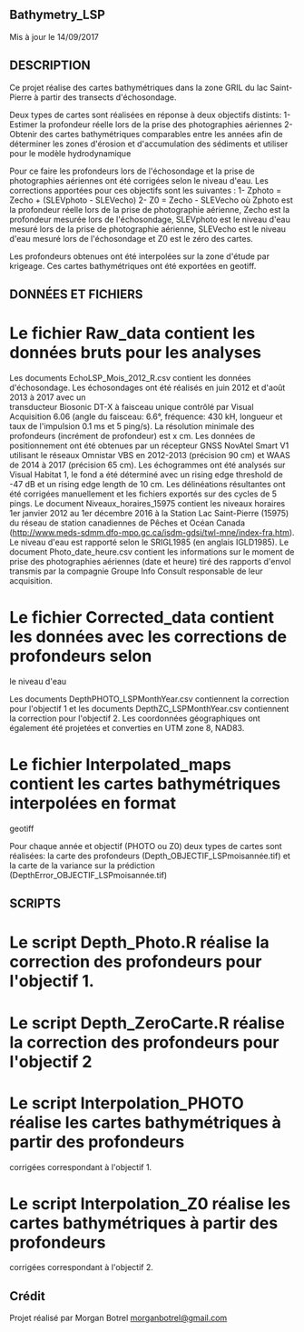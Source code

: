 ﻿## Bathymetry_LSP ##
Mis à jour le 14/09/2017

## DESCRIPTION ##

Ce projet réalise des cartes bathymétriques dans la zone GRIL du lac Saint-Pierre 
à partir des transects d'échosondage.  

Deux types de cartes sont réalisées en réponse à deux objectifs distints:
1- Estimer la profondeur réelle lors de la prise des photographies aériennes 
2- Obtenir des cartes bathymétriques comparables entre les années afin de déterminer les 
zones d'érosion et d'accumulation des sédiments et utiliser pour le modèle hydrodynamique

Pour ce faire les profondeurs lors de l'échosondage et la prise de photographies aériennes
ont été corrigées selon le niveau d'eau. Les corrections apportées pour ces objectifs
sont les suivantes :
1- Zphoto = Zecho + (SLEVphoto - SLEVecho)
2- Z0 = Zecho - SLEVecho
où Zphoto est la profondeur réelle lors de la prise de photographie aérienne, 
Zecho est la profondeur mesurée lors de l'échosondage,
SLEVphoto est le niveau d'eau mesuré lors de la prise de photographie aérienne,
SLEVecho est le niveau d'eau mesuré lors de l'échosondage
et Z0 est le zéro des cartes.

Les profondeurs obtenues ont été interpolées sur la zone d'étude par krigeage. Ces cartes 
bathymétriques ont été exportées en geotiff.

## DONNÉES ET FICHIERS ##

# Le fichier Raw_data contient les données bruts pour les analyses

Les documents EchoLSP_Mois_2012_R.csv contient les données d'échosondage. 
Les échosondages ont été réalisés en juin 2012 et d'août 2013 à 2017 avec un  
transducteur Biosonic DT-X  à faisceau unique contrôlé par Visual Acquisition 6.06 
(angle du faisceau: 6.6°, fréquence: 430 kH, longueur et taux de l'impulsion 0.1 ms et 
5 ping/s). La résolution minimale des profondeurs (incrément de profondeur) est x cm.
Les données de positionnement ont été obtenues par un récepteur GNSS NovAtel 
Smart V1 utilisant le réseaux Omnistar VBS en 2012-2013 (précision 90 cm) et WAAS de 2014 
à 2017 (précision 65 cm). Les échogrammes ont été analysés sur Visual Habitat 1, le fond 
a été déterminé avec un rising edge threshold de -47 dB et un rising edge length de 10 cm. 
Les délinéations résultantes ont été corrigées manuellement et les fichiers exportés sur 
des cycles de 5 pings. 
Le document Niveaux_horaires_15975 contient les niveaux horaires 1er janvier 2012 au 1er 
décembre 2016 à la Station Lac Saint-Pierre (15975) du réseau de station canadiennes de 
Pêches et Océan Canada (http://www.meds-sdmm.dfo-mpo.gc.ca/isdm-gdsi/twl-mne/index-fra.htm).
Le niveau d'eau est rapporté selon le SRIGL1985 (en anglais IGLD1985).
Le document Photo_date_heure.csv contient les informations sur le moment de prise des
photographies aériennes (date et heure) tiré des rapports d'envol transmis par la compagnie
Groupe Info Consult responsable de leur acquisition. 

# Le fichier Corrected_data contient les données avec les corrections de profondeurs selon 
le niveau d'eau

Les documents DepthPHOTO_LSPMonthYear.csv contiennent la correction pour l'objectif 1 et
les documents DepthZC_LSPMonthYear.csv contiennent la correction pour l'objectif 2.
Les coordonnées géographiques ont également été projetées et converties en UTM zone 8, 
NAD83.

# Le fichier Interpolated_maps contient les cartes bathymétriques interpolées en format 
geotiff

Pour chaque année et objectif (PHOTO ou Z0) deux types de cartes sont réalisées: 
la carte des profondeurs (Depth_OBJECTIF_LSPmoisannée.tif)
et la carte de la variance sur la prédiction (DepthError_OBJECTIF_LSPmoisannée.tif)

## SCRIPTS ##

# Le script Depth_Photo.R réalise la correction des profondeurs pour l'objectif 1.
# Le script Depth_ZeroCarte.R réalise la correction des profondeurs pour l'objectif 2
# Le script Interpolation_PHOTO réalise les cartes bathymétriques à partir des profondeurs 
corrigées correspondant à l'objectif 1.
# Le script Interpolation_Z0 réalise les cartes bathymétriques à partir des profondeurs 
corrigées correspondant à l'objectif 2.


## Crédit ##

Projet réalisé par Morgan Botrel
morganbotrel@gmail.com
